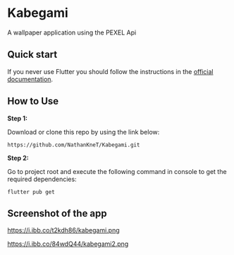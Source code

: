 # Kabegami

A wallpaper application using the PEXEL Api 

## Quick start

If you never use Flutter you should follow the instructions in the [official documentation](https://flutter.io/docs/get-started/install).

## How to Use 

**Step 1:**

Download or clone this repo by using the link below:

```
https://github.com/NathanKneT/Kabegami.git
```

**Step 2:**

Go to project root and execute the following command in console to get the required dependencies: 

```
flutter pub get 
```
## Screenshot of the app

https://i.ibb.co/t2kdh86/kabegami.png

https://i.ibb.co/84wdQ44/kabegami2.png
